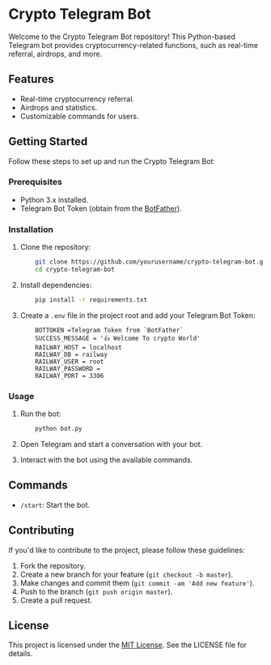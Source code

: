 # Crypto Telegram Bot

Welcome to the Crypto Telegram Bot repository! This Python-based Telegram bot provides cryptocurrency-related functions, such as real-time referral, airdrops, and more.

## Features

- Real-time cryptocurrency referral.
- Airdrops and statistics.
- Customizable commands for users.

## Getting Started

Follow these steps to set up and run the Crypto Telegram Bot:

### Prerequisites

- Python 3.x installed.
- Telegram Bot Token (obtain from the [BotFather](https://core.telegram.org/bots#botfather)).

### Installation

1. Clone the repository:

    ```bash
        git clone https://github.com/yourusername/crypto-telegram-bot.git
        cd crypto-telegram-bot
    ```

2. Install dependencies:

    ```bash
        pip install -r requirements.txt
    ```

3. Create a `.env` file in the project root and add your Telegram Bot Token:

    ```env
        BOTTOKEN =Telegram Token from `BotFather`
        SUCCESS_MESSAGE = '👍 Welcome To crypto World'
        RAILWAY_HOST = localhost
        RAILWAY_DB = railway
        RAILWAY_USER = root
        RAILWAY_PASSWORD = 
        RAILWAY_PORT = 3306
    ```

### Usage

1. Run the bot:

    ```bash
        python bot.py
    ```

2. Open Telegram and start a conversation with your bot.
3. Interact with the bot using the available commands.

## Commands

- `/start`: Start the bot.

## Contributing

If you'd like to contribute to the project, please follow these guidelines:

1. Fork the repository.
2. Create a new branch for your feature (`git checkout -b master`).
3. Make changes and commit them (`git commit -am 'Add new feature'`).
4. Push to the branch (`git push origin master`).
5. Create a pull request.

## License

This project is licensed under the [MIT License](./LICENSE). See the LICENSE file for details.
